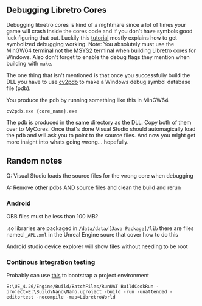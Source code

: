 ## Debugging Libretro Cores
Debugging libretro cores is kind of a nightmare since a lot of times your game will crash inside the cores code and if you don't have symbols good luck figuring that out. Luckily this [tutorial](https://docs.libretro.com/development/retroarch/compilation/windows/) mostly explains how to get symbolized debugging working. Note: You absolutely must use the MinGW64 terminal not the MSYS2 terminal when building Libretro cores for Windows. Also don't forget to enable the debug flags they mention when building with ```make```.

The one thing that isn't mentioned is that once you successfully build the DLL you have to use [cv2pdb](https://github.com/rainers/cv2pdb/releases/latest) to make a Windows debug symbol database file (pdb).

You produce the pdb by running something like this in MinGW64

```
cv2pdb.exe {core_name}.exe
```

The pdb is produced in the same directory as the DLL. Copy both of them over to MyCores. Once that's done Visual Studio should automagically load the pdb  and will ask you to point to the source files. And now you might get more insight into whats going wrong... hopefully.

## Random notes
Q: Visual Studio loads the source files for the wrong core when debugging 

A: Remove other pdbs AND source files and clean the build and rerun

### Android
OBB files must be less than 100 MB?

.so libraries are packaged in `/data/data/[Java Package]/lib` there are files named `_APL.xml` in the Unreal Engine soure that cover how to do this

Android studio device explorer will show files without needing to be root

### Continous Integration testing
Probably can use [this](https://github.com/pfist/Nano) to bootstrap a project environment 

`E:\UE_4.26/Engine/Build/BatchFiles/RunUAT BuildCookRun -project=E:\Build\Nano\Nano.uproject -build -run -unattended -editortest
-nocompile -map=LibretroWorld`